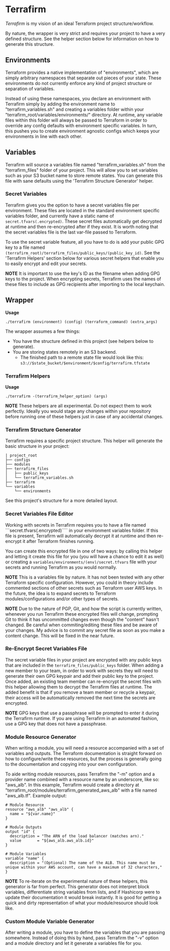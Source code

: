 # Terrafirm
*Terrafirm* is my vision of an ideal Terraform project structure/workflow.

By nature, the wrapper is very strict and requires your project to have a very 
defined structure. See the helper section below for information on how to 
generate this structure.

## Environments
Terraform provides a native implementation of "environments", which are simply 
arbitrary namespaces that separate out pieces of your state. These environments 
do not currently enforce any kind of project structure or separation of 
variables.

Instead of using these namespaces, you declare an environment with Terrafirm 
simply by adding the environment name to "terrafirm_variables.sh" and creating 
a variables folder within your "terrafirm_root/variables/environments/" 
directory. At runtime, any variable files within this folder will always be 
passed to Terraform in order to override any config defaults with environment 
specific variables. In turn, this pushes you to create environment agnostic 
configs which keeps your environments in line with each other.

## Variables
Terrafirm will source a variables file named "terrafirm_variables.sh" from the 
"terrafirm_files" folder of your project. This will allow you to set variables 
such as your S3 bucket name to store remote states. You can generate this file 
with sane defaults using the 'Terrafirm Structure Generator' helper.

### Secret Variables
Terrafirm gives you the option to have a secret variables file per environment. 
These files are located in the standard environment specific variables folder, 
and currently have a static name of ```secret.tfvars(.encrypted)```. These secret 
files automatically get decrypted at runtime and then re-encrypted after if they 
exist. It is worth noting that the secret variables file is the last var-file 
passed to Terraform.

To use the secret variable feature, all you have to do is add your public GPG key 
to a file named ```(terrafirm_root)/terrafirm_files/public_keys/(public_key_id)```. 
See the 'Terrafirm Helpers' section below for various secret helpers that 
enable you to easily encrypt and edit your secrets.

**NOTE** It is important to use the key's ID as the filename when adding GPG keys 
to the project. When encrypting secrets, Terrafirm uses the names of these files 
to include as GPG recipients after importing to the local keychain.

## Wrapper
**Usage**
```
./terrafirm (environment) (config) (terraform_command) (extra_args)
```

The wrapper assumes a few things:
- You have the structure defined in this project (see helpers below to generate).
- You are storing states remotely in an S3 backend.
  - The finished path to a remote state file would look like this: 
```s3://$state_bucket/$environment/$config/terrafirm.tfstate```

### Terrafirm Helpers
**Usage**
```
./terrafirm -(terrafirm_helper_option) (args)
```

**NOTE**
These helpers are all experimental. Do not expect them to work perfectly. Ideally 
you would stage any changes within your repository before running one of these 
helpers just in case of any accidental changes.

### Terrafirm Structure Generator
Terrafirm requires a specific project structure. This helper will generate the 
basic structure in your project:

```
| project_root
├── configs
├── modules
├── terrafirm_files
│   ├── public_keys
│   └── terrafirm_variables.sh
├── terrafirm
└── variables
    └── environments
```

See this project's structure for a more detailed layout.

### Secret Variables File Editor
Working with secrets in Terrafirm requires you to have a file named ```secret.tfvars(.encrypted)```` 
in your environment variables folder. If this file is present, Terrafirm will 
automatically decrypt it at runtime and then re-encrypt it after Terraform finishes 
running.

You can create this encrypted file in one of two ways: by calling this helper and 
letting it create this file for you (you will have a chance to edit it as well) 
or creating a ```variables/environments/(env)/secret.tfvars``` file with your 
secrets and running Terrafirm as you would normally.

**NOTE** This is a variables file by nature. It has not been tested with any 
other Terraform specific configuration. However, you could in theory include 
commented sections of other secrets such as Terraform user AWS keys. In the 
future, the idea is to expand secrets to Terraform modules/configurations and/or 
other types of secrets.

**NOTE** Due to the nature of PGP, Git, and how the script is currently written, 
whenever you run Terrafirm these encrypted files will change, prompting Git to 
think it has uncommitted changes even though the "content" hasn't changed. Be 
careful when commiting/editing these files and be aware of your changes. My advice 
is to commit any secret file as soon as you make a content change. This will be 
fixed in the near future.

### Re-Encrypt Secret Variables File
The secret variable files in your project are encrypted with any public keys that 
are included in the ```terrafirm_files/public_keys``` folder. When adding a new 
member to your team, in order to work with secrets they will need to generate 
their own GPG keypair and add their public key to the project. Once added, an 
existing team member can re-encrypt the secret files with this helper allowing 
them to decrypt the Terrafirm files at runtime. The added benefit is that if you 
remove a team member or recycle a keypair, their access will be automatically 
removed the next time the secrets are encrypted.

**NOTE** GPG keys that use a passphrase will be prompted to enter it during the 
Terrafirm runtime. If you are using Terrafirm in an automated fashion, use a GPG 
key that does not have a passphrase.

### Module Resource Generator
When writing a module, you will need a resource accompanied with a set of 
variables and outputs. The Terraform documentation is straight forward on how 
to configure/write these resources, but the process is generally going to the 
documentation and copying into your own configuration.

To aide writing module resources, pass Terrafirm the "-m" option and a provider 
name combined with a resource name by an underscore, like so: "aws_alb". In this 
example, Terrafirm would create a directory at 
"terrafirm_root/modules/terrafirm_generated_aws_alb" with a file named 
"aws_alb.tf". Example output:

```
# Module Resource
resource "aws_alb" "aws_alb" {
  name = "${var.name}"
}

# Module Outputs
output "id" {
  description = "The ARN of the load balancer (matches arn)."
  value       = "${aws_alb.aws_alb.id}"
}

# Module Variables
variable "name" {
  description = "(Optional) The name of the ALB. This name must be unique within your AWS account, can have a maximum of 32 characters,"
}
```

**NOTE**
To re-iterate on the experimental nature of these helpers, this generator is far 
from perfect. This generator does not interpret block variables, differentiate 
string variables from lists, and if Hashicorp were to update their documentation 
it would break instantly. It is good for getting a quick and dirty representation 
of what your module/resource should look like.

### Custom Module Variable Generator
After writing a module, you have to define the variables that you are passing 
somewhere. Instead of doing this by hand, pass Terrafirm the "-v" option and a 
module directory and let it generate a variables file for you.